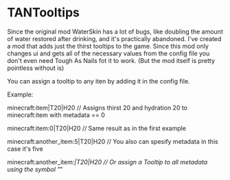 # TANTooltips

Since the original mod WaterSkin has a lot of bugs, like doubling the amount of water restored after drinking, and it's practically abandoned. I've created a mod that adds just the thirst tooltips to the game. 
Since this mod only changes ui and gets all of the necessary values from the config file you don't even need Tough As Nails fot it to work. (But the mod itself is pretty pointless without is)

You can assign a tooltip to any iten by adding it in the config file.

Example:

minecraft:item|T20|H20 // Assigns thirst 20 and hydration 20 to minecraft:item with metadata == 0

minecraft:item:0|T20|H20 // Same result as in the first example

minecraft:another_item:5|T20|H20 // You also can spesify metadata in this case it's five

minecraft:another_item:*|T20|H20 // Or assign a Tooltip to all metadata using the symbol "*"
